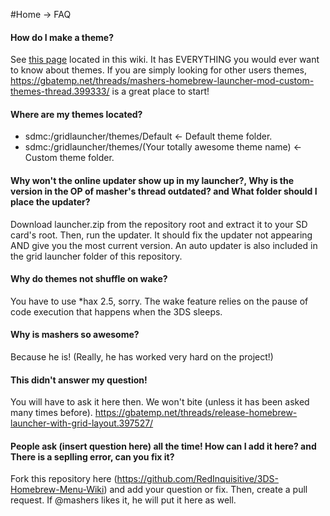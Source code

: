 #Home -> FAQ

#### How do I make a theme?

See [this page](wiki/Themes) located in this wiki. It has EVERYTHING you would ever want to know about themes. If you are simply looking for other users themes, https://gbatemp.net/threads/mashers-homebrew-launcher-mod-custom-themes-thread.399333/ is a great place to start!

#### Where are my themes located?
- sdmc:/gridlauncher/themes/Default <- Default theme folder.
- sdmc:/gridlauncher/themes/(Your totally awesome theme name) <- Custom theme folder.

#### Why won't the online updater show up in my launcher?, Why is the version in the OP of masher's thread outdated? and What folder should I place the updater?

Download launcher.zip from the repository root and extract it to your SD card's root. Then, run the updater. It should fix the updater not appearing AND give you the most current version. An auto updater is also included in the grid launcher folder of this repository.

#### Why do themes not shuffle on wake?

You have to use *hax 2.5, sorry. The wake feature relies on the pause of code execution that happens when the 3DS sleeps.

#### Why is mashers so awesome?

Because he is! (Really, he has worked very hard on the project!)

#### This didn't answer my question!

You will have to ask it here then. We won't bite (unless it has been asked many times before). https://gbatemp.net/threads/release-homebrew-launcher-with-grid-layout.397527/

#### People ask (insert question here) all the time! How can I add it here? and There is a seplling error, can you fix it?

Fork this repository here (https://github.com/RedInquisitive/3DS-Homebrew-Menu-Wiki) and add your question or fix. Then, create a pull request. If @mashers likes it, he will put it here as well.